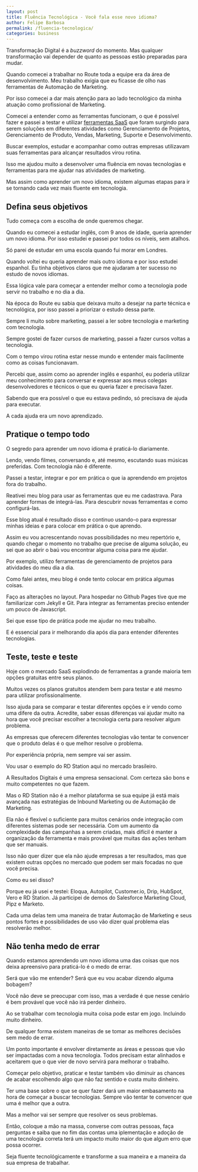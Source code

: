 ```yaml
---
layout: post
title: Fluência Tecnológica - Você fala esse novo idioma?
author: Felipe Barbosa
permalink: /fluencia-tecnologica/
categories: business
--- 
```


Transformação Digital é a *buzzword* do momento. Mas qualquer transformação vai depender de quanto as pessoas estão preparadas para mudar.

Quando comecei a trabalhar no Route toda a equipe era da área de desenvolvimento. Meu trabalho exigia que eu ficasse de olho nas ferramentas de Automação de Marketing.

Por isso comecei a dar mais atenção para ao lado tecnológico da minha atuação como profissional de Marketing.

Comecei a entender como as ferramentas funcionam, o que é possível fazer e passei a testar e utilizar [ferramentas SaaS](/ferramentas) que foram surgindo para serem soluções em diferentes atividades como Gerenciamento de Projetos, Gerenciamento de Produto, Vendas, Marketing, Suporte e Desenvolvimento.

Buscar exemplos, estudar e acompanhar como outras empresas utilizavam suas ferramentas para alcançar resultados virou rotina.

Isso me ajudou muito a desenvolver uma fluência em novas tecnologias e ferramentas para me ajudar nas atividades de marketing.

Mas assim como aprender um novo idioma, existem algumas etapas para ir se tornando cada vez mais fluente em tecnologia.

## Defina seus objetivos

Tudo começa com a escolha de onde queremos chegar. 

Quando eu comecei a estudar inglês, com 9 anos de idade, queria aprender um novo idioma. Por isso estudei e passei por todos os níveis, sem atalhos.

Só parei de estudar em uma escola quando fui morar em Londres.

Quando voltei eu queria aprender mais outro idioma e por isso estudei espanhol. Eu tinha objetivos claros  que me ajudaram a ter sucesso no estudo de novos idiomas.

Essa lógica vale para começar a entender melhor como a tecnologia pode servir no trabalho e no dia a dia.

Na época do Route eu sabia que deixava muito a desejar na parte técnica e tecnológica, por isso passei a priorizar o estudo dessa parte.

Sempre li muito sobre marketing, passei a ler sobre tecnologia e marketing com tecnologia.

Sempre gostei de fazer cursos de marketing, passei a fazer cursos voltas a tecnologia. 

Com o tempo virou rotina estar nesse mundo e entender mais facilmente como as coisas funcionavam.

Percebi que, assim como ao aprender inglês e espanhol, eu poderia utilizar meu conhecimento para conversar e expressar aos meus colegas desenvolvedores e técnicos o que eu queria fazer e precisava fazer.

Sabendo que era possível o que eu estava pedindo, só precisava de ajuda para executar.

A cada ajuda era um novo aprendizado.

## Pratique o tempo todo

O segredo para aprender um novo idioma é praticá-lo diariamente.

Lendo, vendo filmes, conversando e, até mesmo, escutando suas músicas preferidas. Com tecnologia não é diferente.

Passei a testar, integrar e por em prática o que ia aprendendo em projetos fora do trabalho. 

Reativei meu blog para usar as ferramentas que eu me cadastrava. Para aprender formas de integrá-las. Para descubrir novas ferramentas e como configurá-las.

Esse blog atual é resultado disso e continuo usando-o para expressar minhas ideias e para colocar em prática o que aprendo.

Assim eu vou acrescentando novas possibilidades no meu repertório e, quando chegar o momento no trabalho que precise de alguma solução, eu sei que ao abrir o baú vou encontrar alguma coisa para me ajudar.

Por exemplo, utilizo ferramentas de gerenciamento de projetos para atividades do meu dia a dia.

Como falei antes, meu blog é onde tento colocar em prática algumas coisas.

Faço as alterações no layout. Para hospedar no Github Pages tive que me familiarizar com Jekyll e Git. Para integrar as ferramentas preciso entender um pouco de Javascript.

Sei que esse tipo de prática pode me ajudar no meu trabalho. 

E é essencial para ir melhorando dia após dia para entender diferentes tecnologias.

## Teste, teste e teste

Hoje com o mercado SaaS explodindo de ferramentas a grande maioria tem opções gratuitas entre seus planos. 

Muitos vezes os planos gratuitos atendem bem para testar e até mesmo para utilizar profissionalmente.

Isso ajuda para se comparar e testar diferentes opções e ir vendo como uma difere da outra. Acredite, saber essas diferenças vai ajudar muito na hora que você precisar escolher a tecnologia certa para resolver algum problema.

As empresas que oferecem diferentes tecnologias vão tentar te convencer que o  produto delas é o que melhor resolve o problema.

Por experiência própria, nem sempre vai ser assim.

Vou usar o exemplo do RD Station aqui no mercado brasileiro.

A Resultados Digitais é uma empresa sensacional. Com certeza são bons e muito competentes no que fazem.

Mas o RD Station não é a melhor plataforma se sua equipe já está mais avançada nas estratégias de Inbound Marketing ou de Automação de Marketing.

Ela não é flexível o suficiente para muitos cenários onde integração com diferentes sistemas pode ser necessária. Com um aumento da complexidade das campanhas a serem criadas, mais difícil é manter a organização da ferramenta e mais provável que muitas das ações tenham que ser manuais.

Isso não quer dizer que ela não ajude empresas a ter resultados, mas que existem outras opções no mercado que podem ser mais focadas no que você precisa.

Como eu sei disso?

Porque eu já usei e testei: Eloqua, Autopilot, Customer.io, Drip, HubSpot, Vero e RD Station. Já participei de demos do Salesforce Marketing Cloud, Pipz e Marketo. 

Cada uma delas tem uma maneira de tratar Automação de Marketing e seus pontos fortes e possibilidades de uso vão dizer qual problema elas resolverão melhor.

## Não tenha medo de errar

Quando estamos aprendendo um novo idioma uma das coisas que nos deixa apreensivo para praticá-lo é o medo de errar.

Será que vão me entender? Será que eu vou acabar dizendo alguma bobagem?

Você não deve se preocupar com isso, mas a verdade é que nesse cenário é bem provável que você não irá perder dinheiro.

Ao se trabalhar com tecnologia muita coisa pode estar em jogo. Incluindo muito dinheiro.

De qualquer forma existem maneiras de se tomar as melhores decisões sem medo de errar.

Um ponto importante é envolver diretamente as áreas e pessoas que vão ser impactadas com a nova tecnologia. Todos precisam estar alinhados e aceitarem que o que vier de novo servirá para melhorar o trabalho.

Começar pelo objetivo, praticar e testar também vão diminuir as chances de acabar escolhendo algo que não faz sentido e custa muito dinheiro.

Ter uma base sobre o que se quer fazer dará um maior embasamento na hora de começar a buscar tecnologias. Sempre vão tentar te convencer que uma é melhor que a outra.

Mas a melhor vai ser sempre que resolver os seus problemas. 

Então, coloque a mão na massa, converse com outras pessoas, faça perguntas e saiba que no fim das contas uma iplementação e adoção de uma tecnologia correta terá um impacto muito maior do que algum erro que possa ocorrer.

Seja fluente tecnológicamente e transforme a sua maneira e a maneira da sua empresa de trabalhar.




